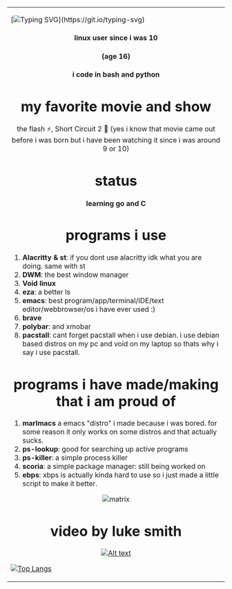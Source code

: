 <table>
  <tr>
    <td valign="center">

   [![Typing SVG](https://readme-typing-svg.demolab.com/?lines=Hi,;this+is+my+profile.;i+make+things.)](https://git.io/typing-svg)


   <div align="center">

   #### linux user since i was 10
   #### (age 16)


   #### i code in bash and python
   </div>

   <div align="center">

   # my favorite movie and show
 
   the flash ⚡, Short Circuit 2 🤖 (yes i know that movie came out before i was born but i have been watching it since i was around 9 or 10)
   </div>

  <div align="center">

  # status

  #### learning go and C
  </div>



  <div align="center">

  # programs i use
  </div>

  1) **Alacritty & st**: if you dont use alacritty idk what you are doing. same with st
  2) **DWM**: the best window manager
  3) **Void linux**
  4) **eza**: a better ls
  5) **emacs**: best program/app/terminal/IDE/text editor/webbrowser/os i have ever used :)
  6) **brave**
  7) **polybar**: and xmobar
  8) **pacstall**: cant forget pacstall when i use debian. i use debian based distros on my pc and void on my laptop so thats why i say i use pacstall. 


  <div align="center">

  # programs i have made/making that i am proud of
  </div>

  1) **marlmacs** a emacs "distro" i made because i was bored. for some reason it only works on some distros and that actually sucks.
  2) **ps-lookup**: good for searching up active programs
  3) **ps-killer**: a simple process killer
  4) **scoria**: a simple package manager: still being worked on
  5) **ebps**: xbps is actually kinda hard to use so i just made a little script to make it better.
  <div align="center">
 
  ![matrix](https://github.com/hexisXz/hexisXz/assets/71829613/577b1660-9340-40ac-9a30-b5e78ac5cea7)



  # video by luke smith 
  [![Alt text](https://imgs.search.brave.com/wS_kIuCGcAcvy4Z_vn8DGQop-XvLZWVuCxMsj_-G9Us/rs:fit:200:200:1/g:ce/aHR0cHM6Ly9pLnl0/aW1nLmNvbS92aS80/YmV6bDVnWEFjZy9t/YXhyZXNkZWZhdWx0/LmpwZw)](https://www.youtube.com/watch?v=4bezl5gXAcg)

  </div>


 [![Top Langs](https://github-readme-stats.vercel.app/api/top-langs/?username=hexisXz&layout=compact&theme=vision-friendly-dark)](https://github.com/anuraghazra/github-readme-stats)   

</tr>
  </table>
